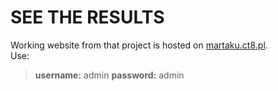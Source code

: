# SEE THE RESULTS
Working website from that project is hosted on [martaku.ct8.pl](http://martaku.ct8.pl).\
Use:
> **username:** admin **password:** admin
